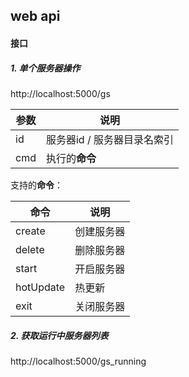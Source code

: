 ## web api

#### 接口

##### 1. 单个服务器操作

http://localhost:5000/gs

| 参数 | 说明                        |
| ---- | --------------------------- |
| id   | 服务器id / 服务器目录名索引 |
| cmd  | 执行的**命令**              |

支持的**命令**：

| 命令      | 说明       |
| --------- | ---------- |
| create    | 创建服务器 |
| delete    | 删除服务器 |
| start     | 开启服务器 |
| hotUpdate | 热更新     |
| exit      | 关闭服务器 |

##### 2. 获取运行中服务器列表

http://localhost:5000/gs_running

